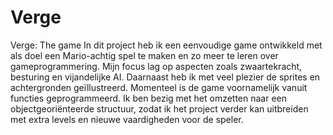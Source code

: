 # Verge
Verge: The game
In dit project heb ik een eenvoudige game ontwikkeld met als doel een Mario-achtig spel te maken en zo meer te leren over gameprogrammering.
Mijn focus lag op aspecten zoals zwaartekracht, besturing en vijandelijke AI. Daarnaast heb ik met veel plezier de sprites en achtergronden geïllustreerd.
Momenteel is de game voornamelijk vanuit functies geprogrammeerd. Ik ben bezig met het omzetten naar een objectgeoriënteerde structuur, zodat ik het project 
verder kan uitbreiden met extra levels en nieuwe vaardigheden voor de speler.
